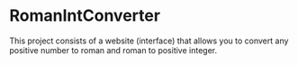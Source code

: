 # RomanIntConverter
This project consists of a website (interface) that allows you to convert any positive number to roman and roman to positive integer.
